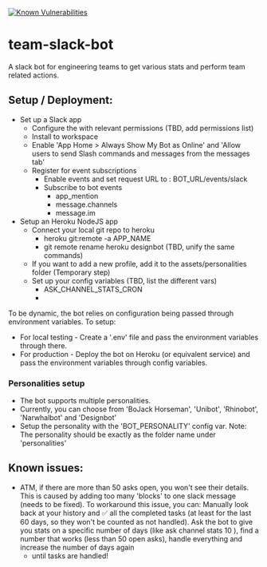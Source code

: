 [![Known Vulnerabilities](https://snyk.io/test/github/tzahifurmanski/team-slack-bot/badge.svg)](https://snyk.io/test/github/tzahifurmanski/team-slack-bot)

# team-slack-bot

A slack bot for engineering teams to get various stats and perform team related actions.

## Setup / Deployment:

* Set up a Slack app
  * Configure the with relevant permissions (TBD, add permissions list)
  * Install to workspace
  * Enable 'App Home > Always Show My Bot as Online' and 'Allow users to send Slash commands and messages from the
    messages tab'
  * Register for event subscriptions
    * Enable events and set request URL to : BOT_URL/events/slack
    * Subscribe to bot events
      * app_mention
      * message.channels
      * message.im
* Setup an Heroku NodeJS app
  * Connect your local git repo to heroku
    * heroku git:remote -a APP_NAME
    * git remote rename heroku designbot (TBD, unify the same commands)
  * If you want to add a new profile, add it to the assets/personalities folder (Temporary step)
  * Set up your config variables (TBD, list the different vars)
    * ASK_CHANNEL_STATS_CRON
    *

To be dynamic, the bot relies on configuration being passed through environment variables. To setup:

* For local testing - Create a '.env' file and pass the environment variables through there.
* For production - Deploy the bot on Heroku (or equivalent service) and pass the environment variables through config
  variables.

### Personalities setup

* The bot supports multiple personalities.
* Currently, you can choose from 'BoJack Horseman', 'Unibot', 'Rhinobot', 'Narwhalbot' and 'Designbot'
* Setup the personality with the 'BOT_PERSONALITY' config var. Note: The personality should be exactly as the folder
  name under 'personalities'

## Known issues:

* ATM, if there are more than 50 asks open, you won't see their details. This is caused by adding too many 'blocks' to
  one slack message (needs to be fixed). To workaround this issue, you can:
  Manually look back at your history and :white_check_mark: all the completed tasks (at least for the last 60 days, so
  they won't be counted as not handled). Ask the bot to give you stats on a specific number of days (like ask channel
  stats 10 ), find a number that works (less than 50 open asks), handle everything and increase the number of days again
  - until tasks are handled!
